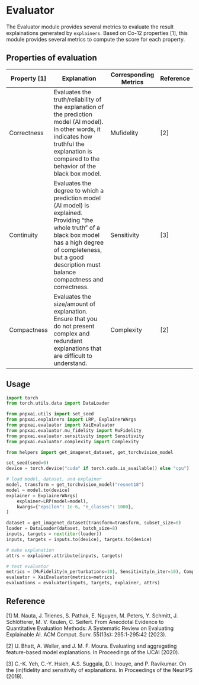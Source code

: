 # Evaluator

The Evaluator module provides several metrics to evaluate the result explainations generated by `explainers`. Based on Co-12 properties [1], this module provides several metrics to compute the score for each property. 

## Properties of evaluation
| Property [1] | Explanation | Corresponding Metrics | Reference |
| --- | --- | --- | --- |
| Correctness | Evaluates the truth/reliability of the explanation of the prediction model (AI model). In other words, it indicates how truthful the explanation is compared to the behavior of the black box model. | Mufidelity | [2] |
| Continuity | Evaluates the degree to which a prediction model (AI model) is explained. Providing “the whole truth” of a black box model has a high degree of completeness, but a good description must balance compactness and correctness. | Sensitivity | [3] |
| Compactness | Evaluates the size/amount of explanation. Ensure that you do not present complex and redundant explanations that are difficult to understand. | Complexity | [2] |

## Usage

```python
import torch
from torch.utils.data import DataLoader

from pnpxai.utils import set_seed
from pnpxai.explainers import LRP, ExplainerWArgs
from pnpxai.evaluator import XaiEvaluator
from pnpxai.evaluator.mu_fidelity import MuFidelity
from pnpxai.evaluator.sensitivity import Sensitivity
from pnpxai.evaluator.complexity import Complexity

from helpers import get_imagenet_dataset, get_torchvision_model

set_seed(seed=0)
device = torch.device("cuda" if torch.cuda.is_available() else "cpu")

# load model, dataset, and explainer
model, transform = get_torchvision_model("resnet18")
model = model.to(device)
explainer = ExplainerWArgs(
    explainer=LRP(model=model),
    kwargs={"epsilon": 1e-6, "n_classes": 1000},
)

dataset = get_imagenet_dataset(transform=transform, subset_size=8)
loader = DataLoader(dataset, batch_size=8)
inputs, targets = next(iter(loader))
inputs, targets = inputs.to(device), targets.to(device)

# make explanation
attrs = explainer.attribute(inputs, targets)

# test evaluator
metrics = [MuFidelity(n_perturbations=10), Sensitivity(n_iter=10), Complexity()]
evaluator = XaiEvaluator(metrics=metrics)
evaluations = evaluator(inputs, targets, explainer, attrs)
```

## Reference

[1] M. Nauta, J. Trienes, S. Pathak, E. Nguyen, M. Peters, Y. Schmitt, J. Schlötterer, M. V. Keulen, C. Seifert. From Anecdotal Evidence to Quantitative Evaluation Methods: A Systematic Review on Evaluating Explainable AI. ACM Comput. Surv. 55(13s): 295:1-295:42 (2023).

[2] U. Bhatt, A. Weller, and J. M. F. Moura. Evaluating and aggregating feature-based model explanations. In Proceedings of the IJCAI (2020).

[3] C.-K. Yeh, C.-Y. Hsieh, A.S. Suggala, D.I. Inouye, and P. Ravikumar. On the (in)fidelity and sensitivity of explanations. In Proceedings of the NeurIPS (2019).